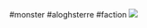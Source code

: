 #monster #aloghsterre #faction 
![](https://lh5.googleusercontent.com/M_b07fl4A9GUoZ31ANaldyU4ZQTnA5dOmh0XbYDFqeTQ4yCzj1DXThiMFjsdX81C_mA4DByMBn5NNzTEHoiVGPlYdyotTEORiNTJ70DAbUCCmjlO_6DRZmureZk_H2u45Pnis4JBAH_sFMOGXPS_Sv8)